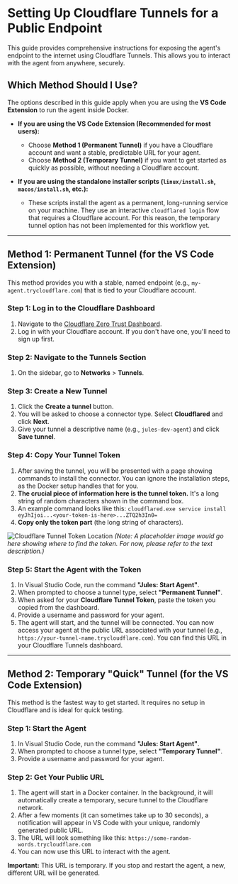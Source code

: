 # Setting Up Cloudflare Tunnels for a Public Endpoint

This guide provides comprehensive instructions for exposing the agent's endpoint to the internet using Cloudflare Tunnels. This allows you to interact with the agent from anywhere, securely.

## Which Method Should I Use?

The options described in this guide apply when you are using the **VS Code Extension** to run the agent inside Docker.

-   **If you are using the VS Code Extension (Recommended for most users):**
    -   Choose **Method 1 (Permanent Tunnel)** if you have a Cloudflare account and want a stable, predictable URL for your agent.
    -   Choose **Method 2 (Temporary Tunnel)** if you want to get started as quickly as possible, without needing a Cloudflare account.

-   **If you are using the standalone installer scripts (`linux/install.sh`, `macos/install.sh`, etc.):**
    -   These scripts install the agent as a permanent, long-running service on your machine. They use an interactive `cloudflared login` flow that requires a Cloudflare account. For this reason, the temporary tunnel option has not been implemented for this workflow yet.

---

## Method 1: Permanent Tunnel (for the VS Code Extension)

This method provides you with a stable, named endpoint (e.g., `my-agent.trycloudflare.com`) that is tied to your Cloudflare account.

### Step 1: Log in to the Cloudflare Dashboard

1.  Navigate to the [Cloudflare Zero Trust Dashboard](https://one.dash.cloudflare.com/).
2.  Log in with your Cloudflare account. If you don't have one, you'll need to sign up first.

### Step 2: Navigate to the Tunnels Section

1.  On the sidebar, go to **Networks** > **Tunnels**.

### Step 3: Create a New Tunnel

1.  Click the **Create a tunnel** button.
2.  You will be asked to choose a connector type. Select **Cloudflared** and click **Next**.
3.  Give your tunnel a descriptive name (e.g., `jules-dev-agent`) and click **Save tunnel**.

### Step 4: Copy Your Tunnel Token

1.  After saving the tunnel, you will be presented with a page showing commands to install the connector. You can ignore the installation steps, as the Docker setup handles that for you.
2.  **The crucial piece of information here is the tunnel token.** It's a long string of random characters shown in the command box.
3.  An example command looks like this: `cloudflared.exe service install eyJhIjoi...<your-token-is-here>...ZTQ2h3In0=`
4.  **Copy only the token part** (the long string of characters).

![Cloudflare Tunnel Token Location](https://i.imgur.com/your-image-placeholder.png)
*(Note: A placeholder image would go here showing where to find the token. For now, please refer to the text description.)*

### Step 5: Start the Agent with the Token

1.  In Visual Studio Code, run the command **"Jules: Start Agent"**.
2.  When prompted to choose a tunnel type, select **"Permanent Tunnel"**.
3.  When asked for your **Cloudflare Tunnel Token**, paste the token you copied from the dashboard.
4.  Provide a username and password for your agent.
5.  The agent will start, and the tunnel will be connected. You can now access your agent at the public URL associated with your tunnel (e.g., `https://your-tunnel-name.trycloudflare.com`). You can find this URL in your Cloudflare Tunnels dashboard.

---

## Method 2: Temporary "Quick" Tunnel (for the VS Code Extension)

This method is the fastest way to get started. It requires no setup in Cloudflare and is ideal for quick testing.

### Step 1: Start the Agent

1.  In Visual Studio Code, run the command **"Jules: Start Agent"**.
2.  When prompted to choose a tunnel type, select **"Temporary Tunnel"**.
3.  Provide a username and password for your agent.

### Step 2: Get Your Public URL

1.  The agent will start in a Docker container. In the background, it will automatically create a temporary, secure tunnel to the Cloudflare network.
2.  After a few moments (it can sometimes take up to 30 seconds), a notification will appear in VS Code with your unique, randomly generated public URL.
3.  The URL will look something like this: `https://some-random-words.trycloudflare.com`
4.  You can now use this URL to interact with the agent.

**Important:** This URL is temporary. If you stop and restart the agent, a new, different URL will be generated.
